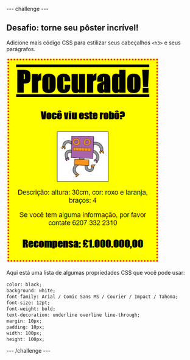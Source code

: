 --- challenge ---

## Desafio: torne seu pôster incrível!

Adicione mais código CSS para estilizar seus cabeçalhos `<h3>` e seus parágrafos.

![captura de tela](images/wanted-final.png)

Aqui está uma lista de algumas propriedades CSS que você pode usar:

    color: black;
    background: white;
    font-family: Arial / Comic Sans MS / Courier / Impact / Tahoma;
    font-size: 12pt;
    font-weight: bold;
    text-decoration: underline overline line-through;
    margin: 10px;
    padding: 10px;
    width: 100px;
    height: 100px;
    

--- /challenge ---